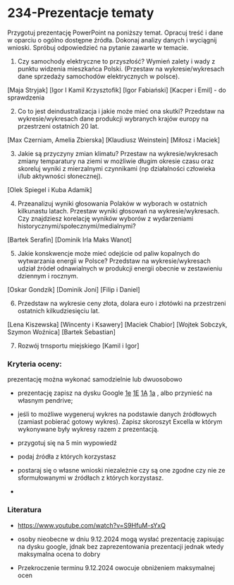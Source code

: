 # 234-Prezentacje tematy

Przygotuj prezentację PowerPoint na poniższy temat. Opracuj treść i dane w oparciu o ogólno dostępne źródła. Dokonaj analizy danych i wyciągnij wnioski. Spróbuj odpowiedzieć na pytanie zawarte w temacie.

1. Czy samochody elektryczne to przyszłość? Wymień zalety i wady z punktu widzenia mieszkańca Polski. (Przestaw na wykresie/wykresach dane sprzedaży samochodów elektrycznych w polsce).
<!-- https://e.autokult.pl/ktore-elektryki-najbardziej-lubia-polacy-jedna-marka-goruje-nad-reszta,7022235860728768a -->
[Maja Stryjak] [Igor I Kamil Krzysztofik] [Igor Fabiański] [Kacper i Emil] - do sprawdzenia

2. Co to jest deindustralizacja i jakie może mieć ona skutki? Przedstaw na wykresie/wykresach dane produkcji wybranych krajów europy na przestrzeni ostatnich 20 lat.
<!-- https://kig.pl/aktualnosc-ekonomicz/wyniki-przemyslu-w-sierpniu-2024/ -->

[Max Czerniam, Amelia Zbierska] [Klaudiusz Weinstein] [Miłosz i Maciek]

3. Jakie są przyczyny zmian klimatu? Przestaw na wykresie/wykresach zmiany temparatury na ziemi w możliwie długim okresie czasu oraz skoreluj wyniki z mierzalnymi czynnikami (np działalności człowieka i/lub aktywności słonecznej).
<!-- https://eko.wprost.pl/10429366/prof-piotr-wolanski-o-zmianach-klimatu-winna-zmienna-aktywnosc-slonca.html -->

[Olek Spiegel i Kuba Adamik]

4. Przeanalizuj wyniki głosowania Polaków w wyborach w ostatnich kilkunastu latach. Przestaw wyniki głosowań na wykresie/wykresach. Czy znajdziesz korelację wyników wyborów z wydarzeniami historycznymi/społecznymi/medialnymi?
<!-- https://wybory.gov.pl/index/index.html -->
[Bartek Serafin] [Dominik Irla Maks Wanot]

5. Jakie konskwencje może mieć odejście od paliw kopalnych do wytwarzania energii w Polsce? Przedstaw na wykresie/wykresach udział źródeł odnawialnych w produkcji energii obecnie w zestawieniu dziennym i rocznym.
<!-- https://stat.gov.pl/files/gfx/portalinformacyjny/pl/defaultaktualnosci/5485/10/4/1/energia_ze_zrodel_odnawialnych_w_2020_r..pdf -->
[Oskar Gondzik] [Dominik Joni] [Filip i Daniel]

6. Przedstaw na wykresie ceny złota, dolara euro i złotówki na przestrzeni ostatnich kilkudziesięciu lat.
<!-- https://nbp.pl/statystyka-i-sprawozdawczosc/kursy -->

[Lena Kiszewska] [Wincenty i Ksawery] [Maciek Chabior] [Wojtek Sobczyk, Szymon Woźnica] [Bartek Sebastian]

7. Rozwój trnsportu miejskiego  [Kamil i Igor]
 
<!--

### Alternatywny temat: 
Zaproponuj temat prezentacji dotyczącej jednego z zagrożeń, na jakie są narażeni uzytkownicy internetu. Przygotuj prezetację PowerPoint na temat jednego/lub kilku zagrożeń w sieci.
-->
### Kryteria oceny:

  prezentację można wykonać samodzielnie lub dwuosobowo

 * prezentację zapisz na dysku Google [1e](https://drive.google.com/drive/folders/11XycYjXIGGrUwkTPo0wS9cIGp920LpMU?usp=drive_link) 
 [1E](https://drive.google.com/drive/folders/1y9zdZvpfhf5KW2bGVN0xbmmKqPvmygYE?usp=drive_link) 
 [1A](https://drive.google.com/drive/folders/1ZtFTfVIyj26MuC-0Zo2PmDpLRLo5GRwb?usp=drive_link) 
 [1a](https://drive.google.com/drive/folders/14RUnNPNfyAM-3962h9GXlt6wEfeyNeg0?usp=drive_link)
  , albo przynieść na własnym pendrive;

  * jeśli to możliwe wygeneruj wykres na podstawie danych źródłowych (zamiast pobierać gotowy wykres). Zapisz skoroszyt Excella w którym wykonywane były wykresy razem z prezentacją.
  
  * przygotuj się na 5 min wypowiedź
  
  * podaj źródła z których korzystasz
  
  * postaraj się o własne wnioski niezależnie czy są one zgodne czy nie ze sformułowanymi w źródłach z których korzystasz.
  * 



  ### Literatura

  - https://www.youtube.com/watch?v=S9HfuM-sYxQ
  
  * osoby nieobecne w dniu 9.12.2024 mogą wysłać prezentację zapisując na dysku google, jdnak bez zaprezentowania prezentacji jednak wtedy maksymalna ocena to dobry

  * Przekroczenie terminu 9.12.2024 owocuje obniżeniem maksymalnej ocen


